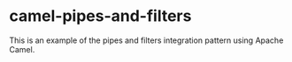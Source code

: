 camel-pipes-and-filters
=======================

This is an example of the pipes and filters integration pattern using Apache Camel.